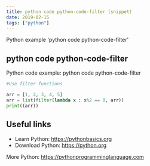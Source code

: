 ```yaml
---
title: python code python-code-filter (snippet)
date: 2019-02-15
tags: ["python"]
---
```

Python example 'python code python-code-filter'


## python code python-code-filter

Python code example: python code python-code-filter

```python
#Use filter functions

arr = [1, 2, 3, 4, 5]
arr = list(filter(lambda x : x%2 == 0, arr))
print((arr))


```

## Useful links

- Learn Python: https://pythonbasics.org
- Download Python: https://python.org

More Python: https://pythonprogramminglanguage.com
